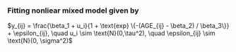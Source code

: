 ### Fitting nonliear mixed model given by
$y_{ij} = \frac{\beta_1 + u_i}{1 + \text{exp} \{-(AGE_{ij} - \beta_2) / \beta_3\}} + \epsilon_{ij}, \quad u_i \sim \text{N}(0,\tau^2), \quad \epsilon_{ij}  \sim \text{N}(0, \sigma^2)$
